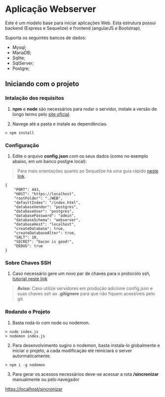 # Aplicação Webserver

Este é um modelo base para iniciar aplicações Web.
Esta estrutura possui backend (Express e Sequelize) e frontend (angularJS e Bootstrap).

Suporta os seguintes bancos de dados:
- Mysql;
- MariaDB;
- Sqlite;
- SqlServer;
- Postgre;

## Iniciando com o projeto

### Intalação dos requisitos

1. **npm** e **node** são necessários para rodar o servidor, instale a versão de longo termo pelo [site oficial](https://nodejs.org/pt-br/).

2. Navege até a pasta e instale as dependências.

```
> npm install
```

### Configuração
1. Edite o arquivo **config.json** com os seus dados (como no exemplo abaixo, em um banco postgre local):
> Para mais orientações quanto ao Sequelize há uma guia rápido [neste link](https://sequelize.org/master/manual/getting-started.html).

```
{
    "PORT": 443,
    "HOST": "https://localhost",
    "rootFolder": "./WEB",
    "defaultIndex": "/index.html",
    "databaseVendor": "postgres",
    "databaseUser": "postgres",
    "databasePassword": "admin",
    "databaseSchema": "webserver",
    "databaseHost": "localhost",
    "createDatabase": true, 
    "createDatabaseAlter": true,
    "SALT": 10,
    "SECRET": "bacon is good!",
    "DEBUG": true
}
```

### Sobre Chaves SSH

1. Caso necessário gere um novo par de chaves para o protocolo ssh, [tutorial neste link](https://computadorcomwindows.com/2018/07/27/tutorial-como-gerar-uma-chave-ssh-no-windows-10/)

>
> **Aviso:** Caso utilize servidores em produção adicione config.json e suas chaves ssh ao **.gitignore** para que não fiquem acessíveis pelo git.
>

### Rodando o Projeto

1. Basta rodá-lo com node ou nodemon.

```
> node index.js
> nodemon index.js
```

2. Para desenvolvimento sugiro o nodemon, basta instala-lo globalmente e iniciar o projeto, a cada modificação ele reiniciará o server autormaticamente.

```
> npm i -g nodemon
```

3. Para gerar os acessos necessários deve-se acessar a rota **/sincronizar** manualmente ou pelo navegador

[https://localhost/sincronizar](https://localhost/sincronizar)